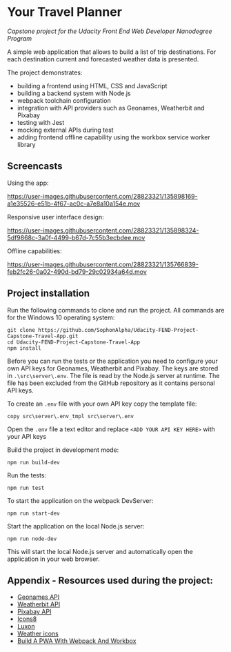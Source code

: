 # Your Travel Planner

*Capstone project for the Udacity Front End Web Developer Nanodegree Program*

A simple web application that allows to build a list of trip destinations. For each destination 
current and forecasted weather data is presented.

The project demonstrates:
- building a frontend using HTML, CSS and JavaScript
- building a backend system with Node.js
- webpack toolchain configuration
- integration with API providers such as Geonames, Weatherbit and Pixabay
- testing with Jest
- mocking external APIs during test
- adding frontend offline capability using the workbox service worker library

## Screencasts

Using the app:

https://user-images.githubusercontent.com/28823321/135898169-a1e35526-e51b-4f67-ac0c-a7e8a10a154e.mov

Responsive user interface design:

https://user-images.githubusercontent.com/28823321/135898324-5df9868c-3a0f-4499-b67d-7c55b3ecbdee.mov

Offline capabilities:

https://user-images.githubusercontent.com/28823321/135766839-feb2fc26-0a02-490d-bd79-29c02934a64d.mov

## Project installation

Run the following commands to clone and run the project. All commands are for the 
Windows 10 operating system:

```shell
git clone https://github.com/SophonAlpha/Udacity-FEND-Project-Capstone-Travel-App.git
cd Udacity-FEND-Project-Capstone-Travel-App
npm install
```

Before you can run the tests or the application you need to configure your own API keys for 
Geonames, Weatherbit and Pixabay. The keys are stored in `.\src\server\.env`. The file is read by
the Node.js server at runtime. The file has been excluded from the GitHub repository as it contains
personal API keys.

To create an `.env` file with your own API key copy the template file:

```shell
copy src\server\.env_tmpl src\server\.env
```

Open the `.env` file a text editor and replace `<ADD YOUR API KEY HERE>` with your API keys

Build the project in development mode:

```shell
npm run build-dev
```

Run the tests:

```shell
npm run test
```

To start the application on the webpack DevServer:

```shell
npm run start-dev
```

Start the application on the local Node.js server:

```shell
npm run node-dev
```

This will start the local Node.js server and automatically open the application in your web browser.

## Appendix - Resources used during the project:

- [Geonames API](https://www.geonames.org)
- [Weatherbit API](https://www.weatherbit.io/api)
- [Pixabay API](https://pixabay.com/service/about/api/)
- [Icons8](https://icons8.com/)
- [Luxon](https://moment.github.io/luxon/index.html#/)
- [Weather icons](http://erikflowers.github.io/weather-icons)
- [Build A PWA With Webpack And Workbox](https://nkracademy.com/build-a-pwa-with-webpack-and-workbox/)
